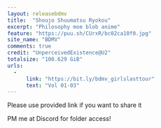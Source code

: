 ```yaml
---
layout: releasebdmv
title:  "Shoujo Shuumatsu Ryokou"
excerpt: "Philosophy moe blob anime"
feature: "https://puu.sh/CUrxR/bc02ca10f0.jpg"
site_name: "BDMV"
comments: true
credit: "UnperceivedExistence@U2"
totalsize: "100.629 GiB"
urls:
  - 
      link: "https://bit.ly/bdmv_girlslasttour"
      text: "Vol 01-03"
---
```


Please use provided link if you want to share it

PM me at Discord for folder access!